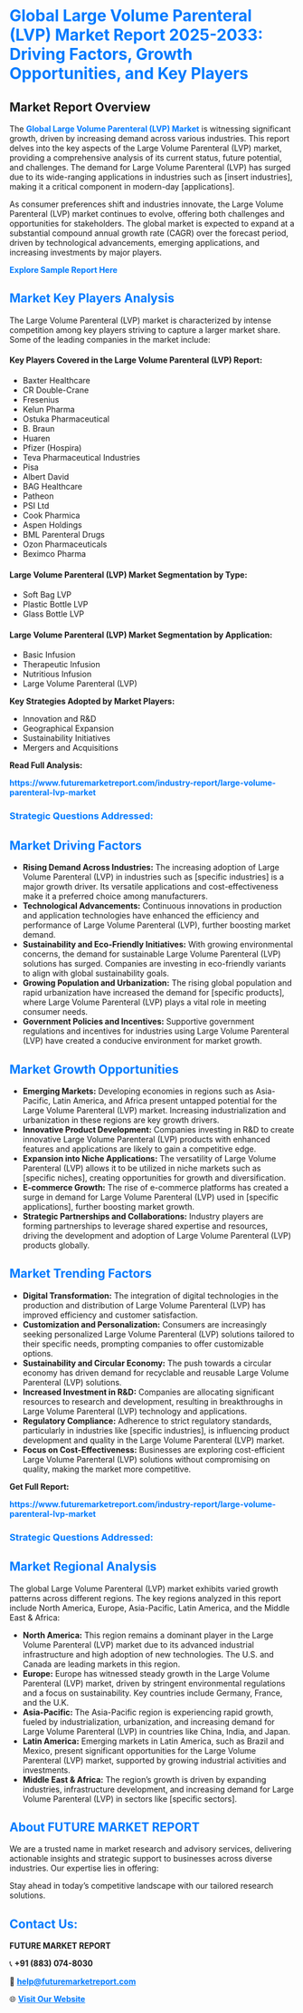 <h1 style="color: #007BFF;">Global Large Volume Parenteral (LVP) Market Report 2025-2033: Driving Factors, Growth Opportunities, and Key Players</h1>

<section id="overview">
<h2>Market Report Overview</h2>
<p>The <a href="https://www.futuremarketreport.com/industry-report/large-volume-parenteral-lvp-market" style="color: #007BFF; text-decoration: none;"><strong>Global Large Volume Parenteral (LVP) Market</strong></a> is witnessing significant growth, driven by increasing demand across various industries. This report delves into the key aspects of the Large Volume Parenteral (LVP) market, providing a comprehensive analysis of its current status, future potential, and challenges. The demand for Large Volume Parenteral (LVP) has surged due to its wide-ranging applications in industries such as [insert industries], making it a critical component in modern-day [applications].</p>
<p>As consumer preferences shift and industries innovate, the Large Volume Parenteral (LVP) market continues to evolve, offering both challenges and opportunities for stakeholders. The global market is expected to expand at a substantial compound annual growth rate (CAGR) over the forecast period, driven by technological advancements, emerging applications, and increasing investments by major players.</p>
</section>

<section id="overview">
<p><a href="https://www.futuremarketreport.com/request-sample/reportId=121974" style="color: #007BFF; text-decoration: none;"><strong>Explore Sample Report Here</strong></a></p>
</section>

<section id="key-players">
<h2 style="color: #007BFF;">Market Key Players Analysis</h2>
<p>The Large Volume Parenteral (LVP) market is characterized by intense competition among key players striving to capture a larger market share. Some of the leading companies in the market include:</p>
<h4>Key Players Covered in the Large Volume Parenteral (LVP) Report:</h4>
<ul><li>Baxter Healthcare</li><li>CR Double-Crane</li><li>Fresenius</li><li>Kelun Pharma</li><li>Ostuka Pharmaceutical</li><li>B. Braun</li><li>Huaren</li><li>Pfizer (Hospira)</li><li>Teva Pharmaceutical Industries</li><li>Pisa</li><li>Albert David</li><li>BAG Healthcare</li><li>Patheon</li><li>PSI Ltd</li><li>Cook Pharmica</li><li>Aspen Holdings</li><li>BML Parenteral Drugs</li><li>Ozon Pharmaceuticals</li><li>Beximco Pharma</li></ul>
<h4>Large Volume Parenteral (LVP) Market Segmentation by Type:</h4>
<ul><li>Soft Bag LVP</li><li>Plastic Bottle LVP</li><li>Glass Bottle LVP</li></ul>

<h4>Large Volume Parenteral (LVP) Market Segmentation by Application:</h4>
<ul><li>Basic Infusion</li><li>Therapeutic Infusion</li><li>Nutritious Infusion</li><li>Large Volume Parenteral (LVP)</li></ul>
<p><strong>Key Strategies Adopted by Market Players:</strong></p>
<ul>
<li>Innovation and R&D</li>
<li>Geographical Expansion</li>
<li>Sustainability Initiatives</li>
<li>Mergers and Acquisitions</li>
</ul>
</section>

<section>
<p><strong>Read Full Analysis: </strong></p><a href="https://www.futuremarketreport.com/industry-report/large-volume-parenteral-lvp-market" style="color: #007BFF; text-decoration: none;"><strong>https://www.futuremarketreport.com/industry-report/large-volume-parenteral-lvp-market</strong></a>
<h3 style="color: #007BFF;">Strategic Questions Addressed:</h3>
</section>

<section id="driving-factors">
<h2 style="color: #007BFF;">Market Driving Factors</h2>
<ul>
<li><strong>Rising Demand Across Industries:</strong> The increasing adoption of Large Volume Parenteral (LVP) in industries such as [specific industries] is a major growth driver. Its versatile applications and cost-effectiveness make it a preferred choice among manufacturers.</li>
<li><strong>Technological Advancements:</strong> Continuous innovations in production and application technologies have enhanced the efficiency and performance of Large Volume Parenteral (LVP), further boosting market demand.</li>
<li><strong>Sustainability and Eco-Friendly Initiatives:</strong> With growing environmental concerns, the demand for sustainable Large Volume Parenteral (LVP) solutions has surged. Companies are investing in eco-friendly variants to align with global sustainability goals.</li>
<li><strong>Growing Population and Urbanization:</strong> The rising global population and rapid urbanization have increased the demand for [specific products], where Large Volume Parenteral (LVP) plays a vital role in meeting consumer needs.</li>
<li><strong>Government Policies and Incentives:</strong> Supportive government regulations and incentives for industries using Large Volume Parenteral (LVP) have created a conducive environment for market growth.</li>
</ul>
</section>

<section id="growth-opportunities">
<h2 style="color: #007BFF;">Market Growth Opportunities</h2>
<ul>
<li><strong>Emerging Markets:</strong> Developing economies in regions such as Asia-Pacific, Latin America, and Africa present untapped potential for the Large Volume Parenteral (LVP) market. Increasing industrialization and urbanization in these regions are key growth drivers.</li>
<li><strong>Innovative Product Development:</strong> Companies investing in R&D to create innovative Large Volume Parenteral (LVP) products with enhanced features and applications are likely to gain a competitive edge.</li>
<li><strong>Expansion into Niche Applications:</strong> The versatility of Large Volume Parenteral (LVP) allows it to be utilized in niche markets such as [specific niches], creating opportunities for growth and diversification.</li>
<li><strong>E-commerce Growth:</strong> The rise of e-commerce platforms has created a surge in demand for Large Volume Parenteral (LVP) used in [specific applications], further boosting market growth.</li>
<li><strong>Strategic Partnerships and Collaborations:</strong> Industry players are forming partnerships to leverage shared expertise and resources, driving the development and adoption of Large Volume Parenteral (LVP) products globally.</li>
</ul>
</section>

<section id="trending-factors">
<h2 style="color: #007BFF;">Market Trending Factors</h2>
<ul>
<li><strong>Digital Transformation:</strong> The integration of digital technologies in the production and distribution of Large Volume Parenteral (LVP) has improved efficiency and customer satisfaction.</li>
<li><strong>Customization and Personalization:</strong> Consumers are increasingly seeking personalized Large Volume Parenteral (LVP) solutions tailored to their specific needs, prompting companies to offer customizable options.</li>
<li><strong>Sustainability and Circular Economy:</strong> The push towards a circular economy has driven demand for recyclable and reusable Large Volume Parenteral (LVP) solutions.</li>
<li><strong>Increased Investment in R&D:</strong> Companies are allocating significant resources to research and development, resulting in breakthroughs in Large Volume Parenteral (LVP) technology and applications.</li>
<li><strong>Regulatory Compliance:</strong> Adherence to strict regulatory standards, particularly in industries like [specific industries], is influencing product development and quality in the Large Volume Parenteral (LVP) market.</li>
<li><strong>Focus on Cost-Effectiveness:</strong> Businesses are exploring cost-efficient Large Volume Parenteral (LVP) solutions without compromising on quality, making the market more competitive.</li>
</ul>
</section>

<section>
<p><strong>Get Full Report: </strong></p><a href="https://www.futuremarketreport.com/industry-report/large-volume-parenteral-lvp-market" style="color: #007BFF; text-decoration: none;"><strong>https://www.futuremarketreport.com/industry-report/large-volume-parenteral-lvp-market</strong></a>
<h3 style="color: #007BFF;">Strategic Questions Addressed:</h3>
</section>


<section id="regional-analysis">
<h2 style="color: #007BFF;">Market Regional Analysis</h2>
<p>The global Large Volume Parenteral (LVP) market exhibits varied growth patterns across different regions. The key regions analyzed in this report include North America, Europe, Asia-Pacific, Latin America, and the Middle East & Africa:</p>
<ul>
<li><strong>North America:</strong> This region remains a dominant player in the Large Volume Parenteral (LVP) market due to its advanced industrial infrastructure and high adoption of new technologies. The U.S. and Canada are leading markets in this region.</li>
<li><strong>Europe:</strong> Europe has witnessed steady growth in the Large Volume Parenteral (LVP) market, driven by stringent environmental regulations and a focus on sustainability. Key countries include Germany, France, and the U.K.</li>
<li><strong>Asia-Pacific:</strong> The Asia-Pacific region is experiencing rapid growth, fueled by industrialization, urbanization, and increasing demand for Large Volume Parenteral (LVP) in countries like China, India, and Japan.</li>
<li><strong>Latin America:</strong> Emerging markets in Latin America, such as Brazil and Mexico, present significant opportunities for the Large Volume Parenteral (LVP) market, supported by growing industrial activities and investments.</li>
<li><strong>Middle East & Africa:</strong> The region’s growth is driven by expanding industries, infrastructure development, and increasing demand for Large Volume Parenteral (LVP) in sectors like [specific sectors].</li>
</ul>
</section>

<footer>
<h2 style="color: #007BFF;">About FUTURE MARKET REPORT</h2>
<p>We are a trusted name in market research and advisory services, delivering actionable insights and strategic support to businesses across diverse industries. Our expertise lies in offering:</p>

<p>Stay ahead in today’s competitive landscape with our tailored research solutions.</p>

<h2 style="color: #007BFF;">Contact Us:</h2>
<p><strong>FUTURE MARKET REPORT</strong></p>
<p>📞 <strong>+91 (883) 074-8030</strong></p>
<p>📧 <strong><a href="mailto:help@futuremarketreport.com" style="color: #007BFF;">help@futuremarketreport.com</a></strong></p>
<p>🌐 <strong><a href="https://www.futuremarketreport.com/" style="color: #007BFF;">Visit Our Website</a></strong></p>
</footer>